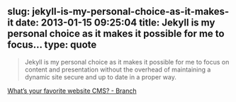 slug: jekyll-is-my-personal-choice-as-it-makes-it
date: 2013-01-15 09:25:04
title: Jekyll is my personal choice as it makes it possible for me to focus...
type: quote
---

> Jekyll is my personal choice as it makes it possible for me to focus on content and presentation without the overhead of maintaining a dynamic site secure and up to date in a proper way.

[What’s your favorite website CMS? - Branch](http://branch.com/b/what-s-your-favorite-website-cms)
